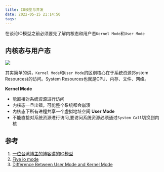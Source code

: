 ```yaml
---
title: IO模型与并发
date: 2022-05-15 21:14:50
tags:
---
```


在谈论IO模型之前必须要先了解内核态和用户态`Kernel Mode`和`User Mode`

##  内核态与用户态

![](https://vison-blog.oss-cn-beijing.aliyuncs.com/20220515222622.png)

其实简单的讲，`Kernel Mode`和`User Mode`的区别核心在于系统资源(System Resources)的访问。System Resources也就是CPU、内存、文件、网络。

**Kernel Mode**
- 能直接对系统资源进行访问
- 内核态一旦出错，可能整个系统都会崩溃
- 内核态下所有进程共享一个虚拟地址空间
**User Mode**
- 不能直接对系统资源进行访问,要访问系统资源必须通过`System Call`切换到内核












## 参考

1. [一位台湾博主的博客讲的IO模型](https://rickhw.github.io/2019/02/27/ComputerScience/IO-Models/)
2. [Five io mode](https://developpaper.com/five-io-models-of-unix/)
3. [Difference Between User Mode and Kernel Mode](https://www.geeksforgeeks.org/difference-between-user-mode-and-kernel-mode/)

